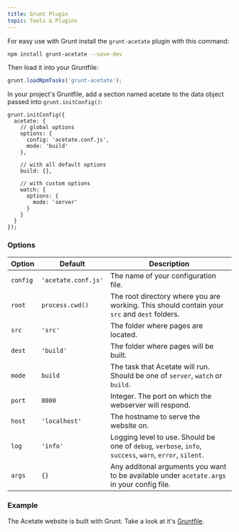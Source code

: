 ```yaml
---
title: Grunt Plugin
topic: Tools & Plugins
---
```


For easy use with Grunt install the `grunt-acetate` plugin with this command:

```bash
npm install grunt-acetate --save-dev
```

Then load it into your Gruntfile:

```js
grunt.loadNpmTasks('grunt-acetate');
```

In your project's Gruntfile, add a section named acetate to the data object passed into `grunt.initConfig()`:

```
grunt.initConfig({
  acetate: {
    // global options
    options: {
      config: 'acetate.conf.js',
      mode: 'build'
    },

    // with all default options
    build: {},

    // with custom options
    watch: {
      options: {
        mode: 'server'
      }
    }
  }
});
```

### Options

| Option      | Default        | Description |
| ----------  | -------------- | ----------- |
| `config`    | `'acetate.conf.js'`    | The name of your configuration file.
| `root`    | `process.cwd()`    | The root directory where you are working. This should contain your `src` and `dest` folders.
| `src`    | `'src'`    | The folder where pages are located.
| `dest`    | `'build'`    | The folder where pages will be built.
| `mode` | `build` | The task that Acetate will run. Should be one of `server`, `watch` or `build`.
| `port`      | `8000`         | Integer. The port on which the webserver will respond.
| `host`      | `'localhost'`  | The hostname to serve the website on.
| `log`       | `'info'`       | Logging level to use. Should be one of `debug`, `verbose`, `info`, `success`, `warn`, `error`, `silent`.
| `args` | `{}` | Any additonal arguments you want to be available under `acetate.args` in your config file.

### Example

The Acetate website is built with Grunt. Take a look at it's [Gruntfile](https://github.com/patrickarlt/acetate-site/blob/master/Gruntfile.js).
